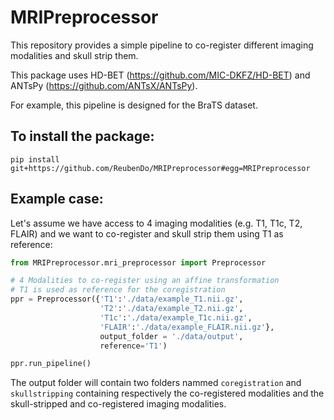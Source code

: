 # MRIPreprocessor

This repository provides a simple pipeline to co-register different imaging modalities and skull strip them.

This package uses HD-BET (https://github.com/MIC-DKFZ/HD-BET) and ANTsPy (https://github.com/ANTsX/ANTsPy).

For example, this pipeline is designed for the BraTS dataset.

## To install the package:
```
pip install  git+https://github.com/ReubenDo/MRIPreprocessor#egg=MRIPreprocessor
```

## Example case:
Let's assume we have access to 4 imaging modalities (e.g. T1, T1c, T2, FLAIR) and we want to co-register and skull strip them using T1 as reference:
```python
from MRIPreprocessor.mri_preprocessor import Preprocessor

# 4 Modalities to co-register using an affine transformation
# T1 is used as reference for the coregistration
ppr = Preprocessor({'T1':'./data/example_T1.nii.gz',
                    'T2':'./data/example_T2.nii.gz',
                    'T1c':'./data/example_T1c.nii.gz',
                    'FLAIR':'./data/example_FLAIR.nii.gz'},
                    output_folder = './data/output',
                    reference='T1')

ppr.run_pipeline()
```
The output folder will contain two folders nammed `coregistration` and `skullstripping` containing respectively the co-registered modalities and the skull-stripped and co-registered imaging modalities.

